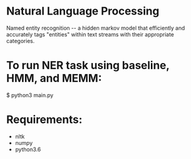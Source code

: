 # Natural Language Processing 

Named entity recognition -- a hidden markov model that efficiently and accurately tags "entities" within text streams with their appropriate categories.

# To run NER task using baseline, HMM, and MEMM:
$ python3 main.py

# Requirements:
- nltk
- numpy
- python3.6 

